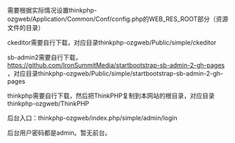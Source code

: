 ﻿
需要根据实际情况设置thinkphp-ozgweb/Application/Common/Conf/config.php的WEB_RES_ROOT部分（资源文件的目录）


ckeditor需要自行下载，对应目录thinkphp-ozgweb/Public/simple/ckeditor


sb-admin2需要自行下载，https://github.com/IronSummitMedia/startbootstrap-sb-admin-2-gh-pages ，对应目录thinkphp-ozgweb/Public/simple/startbootstrap-sb-admin-2-gh-pages


thinkphp需要自行下载，然后把ThinkPHP复制到本网站的根目录，对应目录thinkphp-ozgweb/ThinkPHP


后台入口：thinkphp-ozgweb/index.php/simple/admin/login


后台用户密码都是admin。暂无前台。
